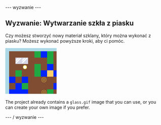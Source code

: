 \--- wyzwanie \---

## Wyzwanie: Wytwarzanie szkła z piasku

Czy możesz stworzyć nowy materiał szklany, który można wykonać z piasku? Możesz wykonać powyższe kroki, aby ci pomóc.

![zrzut ekranu](images/craft-glass.png)

The project already contains a `glass.gif` image that you can use, or you can create your own image if you prefer.

\--- / wyzwanie \---